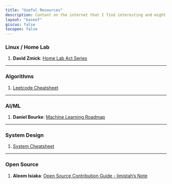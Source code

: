 ```yaml
---
title: "Useful Resources"
description: Content on the internet that I find interesting and might return to in the future!
layout: "baseof"
giscus: false
tocopen: false
---
```


### Linux / Home Lab

1. **David Zmick**: [Home Lab Act Series](https://dpzmick.com/posts/2020-01-09-vpn.html)

---

### Algorithms
1. [Leetcode Cheatsheet](https://jwl-7.github.io/leetcode-cheatsheet/)

---

### AI/ML
1. **Daniel Bourke**: [Machine Learning Roadmap](https://github.com/mrdbourke/machine-learning-roadmap)

---

### System Design

1. [System Cheatsheet](https://bhavul.github.io/System-Design-Cheatsheet/)

---

### Open Source

1. **Aleem Isiaka**: [Open Source Contribution Guide - limistah’s Note](https://relic-match-af2.notion.site/Open-Source-Contribution-Guide-Limistah-s-Note-7301aa389fde4fc6b7dcc22f5c746b45)
